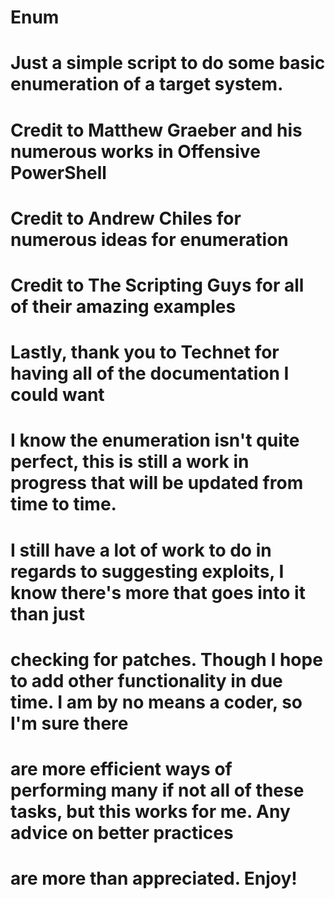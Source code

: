 # Enum
# Just a simple script to do some basic enumeration of a target system. 

# Credit to Matthew Graeber and his numerous works in Offensive PowerShell
# Credit to Andrew Chiles for numerous ideas for enumeration
# Credit to The Scripting Guys for all of their amazing examples
# Lastly, thank you to Technet for having all of the documentation I could want

# I know the enumeration isn't quite perfect, this is still a work in progress that will be updated from time to time.
# I still have a lot of work to do in regards to suggesting exploits, I know there's more that goes into it than just
# checking for patches. Though I hope to add other functionality in due time. I am by no means a coder, so I'm sure there
# are more efficient ways of performing many if not all of these tasks, but this works for me. Any advice on better practices
# are more than appreciated. Enjoy!
